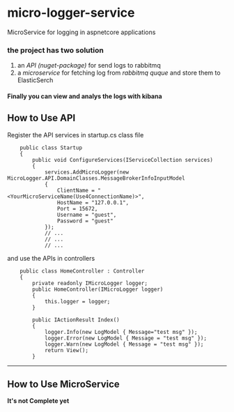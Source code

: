 # micro-logger-service
MicroService for logging in aspnetcore applications

### the project has two solution
1. an *API (nuget-package)* for send logs to rabbitmq 
2. a *microservice* for fetching log from *rabbitmq quque* and store them to ElasticSerch

#### Finally you can view and analys the logs with kibana


## How to Use API
Register the API services in startup.cs class file

```
    public class Startup
    {
        public void ConfigureServices(IServiceCollection services)
        {
            services.AddMicroLogger(new MicroLogger.API.DomainClasses.MessageBrokerInfoInputModel
            {
                ClientName = "<YourMicroServiceName(Use4ConnectionName)>",
                HostName = "127.0.0.1",
                Port = 15672,
                Username = "guest",
                Password = "guest"
            });
            // ...
            // ...
            // ...
```
and use the APIs in controllers
```
    public class HomeController : Controller
    {
        private readonly IMicroLogger logger;
        public HomeController(IMicroLogger logger)
        {
            this.logger = logger;
        }

        public IActionResult Index()
        {
            logger.Info(new LogModel { Message="test msg" });
            logger.Error(new LogModel { Message = "test msg" });
            logger.Warn(new LogModel { Message = "test msg" });
            return View();
        }
```
---
## How to Use MicroService
**It's not Complete yet**

